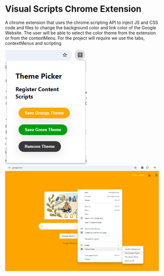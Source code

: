 # Visual Scripts Chrome Extension

A chrome extension that uses the chrome.scripting API to inject JS and CSS code and files to change the background color and link color of the Google Website. The user will be able to select the color theme from the extension or from the contextMenu. For the project will require we use the tabs, contextMenus and scripting

<img src="./Screenshot1.png"/>
<img src="./Screenshot2.png"/>
